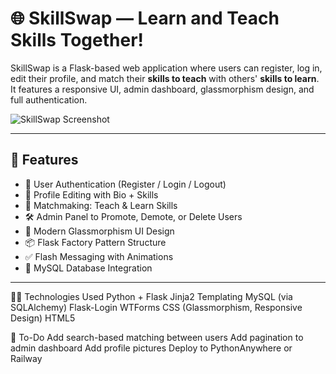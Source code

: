 # 🌐 SkillSwap — Learn and Teach Skills Together!

SkillSwap is a Flask-based web application where users can register, log in, edit their profile, and match their **skills to teach** with others' **skills to learn**. It features a responsive UI, admin dashboard, glassmorphism design, and full authentication.

![SkillSwap Screenshot](https://via.placeholder.com/1000x400?text=Screenshot+Here)

---

## 🚀 Features

- 🔐 User Authentication (Register / Login / Logout)
- 👤 Profile Editing with Bio + Skills
- 🧠 Matchmaking: Teach & Learn Skills
- 🛠️ Admin Panel to Promote, Demote, or Delete Users
- 🌈 Modern Glassmorphism UI Design
- 📦 Flask Factory Pattern Structure
- ✅ Flash Messaging with Animations
- 🐬 MySQL Database Integration

---

👨‍💻 Technologies Used
Python + Flask
Jinja2 Templating
MySQL (via SQLAlchemy)
Flask-Login
WTForms
CSS (Glassmorphism, Responsive Design)
HTML5

📌 To-Do
 Add search-based matching between users
 Add pagination to admin dashboard
 Add profile pictures
 Deploy to PythonAnywhere or Railway
